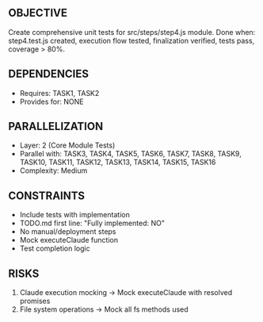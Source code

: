 ## OBJECTIVE
Create comprehensive unit tests for src/steps/step4.js module.
Done when: step4.test.js created, execution flow tested, finalization verified, tests pass, coverage > 80%.

## DEPENDENCIES
- Requires: TASK1, TASK2
- Provides for: NONE

## PARALLELIZATION
- Layer: 2 (Core Module Tests)
- Parallel with: TASK3, TASK4, TASK5, TASK6, TASK7, TASK8, TASK9, TASK10, TASK11, TASK12, TASK13, TASK14, TASK15, TASK16
- Complexity: Medium

## CONSTRAINTS
- Include tests with implementation
- TODO.md first line: "Fully implemented: NO"
- No manual/deployment steps
- Mock executeClaude function
- Test completion logic

## RISKS
1. Claude execution mocking → Mock executeClaude with resolved promises
2. File system operations → Mock all fs methods used
